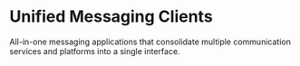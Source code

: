 # Unified Messaging Clients

All-in-one messaging applications that consolidate multiple communication services and platforms into a single interface.
